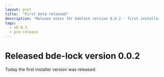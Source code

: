 ```yaml
---
layout: post
title:  "First beta released"
description: "Release notes for bdelock version 0.0.2 - first installer version released"
tags:
  - v0.0.2
  - pre-release
---
```


# Released bde-lock version 0.0.2

Today the first installer version was released.
